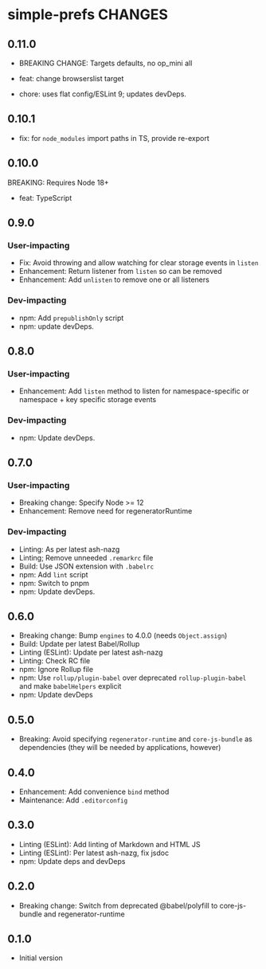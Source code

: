 # simple-prefs CHANGES

## 0.11.0

- BREAKING CHANGE: Targets defaults, no op_mini all

- feat: change browserslist target
- chore: uses flat config/ESLint 9; updates devDeps.

## 0.10.1

- fix: for `node_modules` import paths in TS, provide re-export

## 0.10.0

BREAKING: Requires Node 18+

- feat: TypeScript

## 0.9.0

### User-impacting

- Fix: Avoid throwing and allow watching for clear storage events in `listen`
- Enhancement: Return listener from `listen` so can be removed
- Enhancement: Add `unlisten` to remove one or all listeners

### Dev-impacting

- npm: Add `prepublishOnly` script
- npm: update devDeps.

## 0.8.0

### User-impacting

- Enhancement: Add `listen` method to listen for namespace-specific or
  namespace + key specific storage events

### Dev-impacting

- npm: Update devDeps.

## 0.7.0

### User-impacting

- Breaking change: Specify Node >= 12
- Enhancement: Remove need for regeneratorRuntime

### Dev-impacting

- Linting: As per latest ash-nazg
- Linting; Remove unneeded `.remarkrc` file
- Build: Use JSON extension with `.babelrc`
- npm: Add `lint` script
- npm: Switch to pnpm
- npm: Update devDeps.

## 0.6.0

- Breaking change: Bump `engines` to 4.0.0 (needs `Object.assign`)
- Build: Update per latest Babel/Rollup
- Linting (ESLint): Update per latest ash-nazg
- Linting: Check RC file
- npm: Ignore Rollup file
- npm: Use `rollup/plugin-babel` over deprecated `rollup-plugin-babel`
    and make `babelHelpers` explicit
- npm: Update devDeps

## 0.5.0

- Breaking: Avoid specifying `regenerator-runtime` and `core-js-bundle`
  as dependencies (they will be needed by applications, however)

## 0.4.0

- Enhancement: Add convenience `bind` method
- Maintenance: Add `.editorconfig`

## 0.3.0

- Linting (ESLint): Add linting of Markdown and HTML JS
- Linting (ESLint): Per latest ash-nazg, fix jsdoc
- npm: Update deps and devDeps

## 0.2.0

- Breaking change: Switch from deprecated @babel/polyfill to
  core-js-bundle and regenerator-runtime

## 0.1.0

- Initial version
